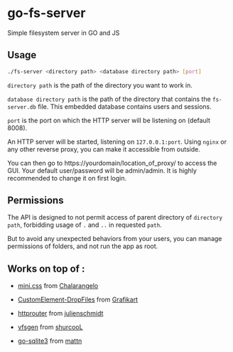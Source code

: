 # go-fs-server
Simple filesystem server in GO and JS

## Usage

```bash
./fs-server <directory path> <database directory path> [port]
```

`directory path` is the path of the directory you want to work in.

`database directory path` is the path of the directory that contains the `fs-server.db` file. This embedded database contains users and sessions.

`port` is the port on which the HTTP server will be listening on (default 8008).



An HTTP server will be started, listening on `127.0.0.1:port`. Using `nginx` or any other reverse proxy, you can make it accessible from outside.

You can then go to https://yourdomain/location_of_proxy/ to access the GUI. Your default user/password will be admin/admin. It is highly recommended to change it on first login.

## Permissions

The API is designed to not permit access of parent directory of `directory path`, forbidding usage of `.` and `..` in requested `path`.

But to avoid any unexpected behaviors from your users, you can manage permissions of folders, and not run the app as root.

## Works on top of :

- [mini.css](https://github.com/Chalarangelo/mini.css) from [Chalarangelo](https://github.com/Chalarangelo)

- [CustomElement-DropFiles](https://github.com/Grafikart/CustomElement-DropFiles) from [Grafikart](https://github.com/Grafikart)

- [httprouter](https://github.com/julienschmidt/httprouter) from [julienschmidt](https://github.com/julienschmidt)

- [vfsgen](https://github.com/shurcooL/vfsgen) from [shurcooL](https://github.com/shurcooL)

- [go-sqlite3](https://github.com/mattn/go-sqlite3)  from [mattn](https://github.com/mattn)
